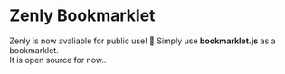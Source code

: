 # Zenly Bookmarklet
Zenly is now avaliable for public use! 🥳 Simply use **bookmarklet.js** as a bookmarklet. </br>
It is open source for now..
